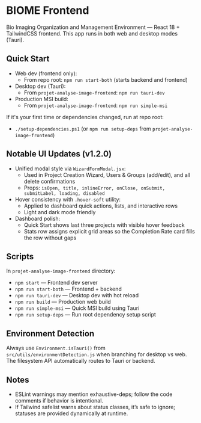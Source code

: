 # BIOME Frontend

Bio Imaging Organization and Management Environment — React 18 + TailwindCSS frontend. This app runs in both web and desktop modes (Tauri).

## Quick Start

- Web dev (frontend only):
	- From repo root: `npm run start-both` (starts backend and frontend)
- Desktop dev (Tauri):
	- From `projet-analyse-image-frontend`: `npm run tauri-dev`
- Production MSI build:
	- From `projet-analyse-image-frontend`: `npm run simple-msi`

If it's your first time or dependencies changed, run at repo root:

- `./setup-dependencies.ps1` (or `npm run setup-deps` from `projet-analyse-image-frontend`)

## Notable UI Updates (v1.2.0)

- Unified modal style via `WizardFormModal.jsx`:
	- Used in Project Creation Wizard, Users & Groups (add/edit), and all delete confirmations
	- Props: `isOpen, title, inlineError, onClose, onSubmit, submitLabel, loading, disabled`
- Hover consistency with `.hover-soft` utility:
	- Applied to dashboard quick actions, lists, and interactive rows
	- Light and dark mode friendly
- Dashboard polish:
	- Quick Start shows last three projects with visible hover feedback
	- Stats row assigns explicit grid areas so the Completion Rate card fills the row without gaps

## Scripts

In `projet-analyse-image-frontend` directory:

- `npm start` — Frontend dev server
- `npm run start-both` — Frontend + backend
- `npm run tauri-dev` — Desktop dev with hot reload
- `npm run build` — Production web build
- `npm run simple-msi` — Quick MSI build using Tauri
- `npm run setup-deps` — Run root dependency setup script

## Environment Detection

Always use `Environment.isTauri()` from `src/utils/environmentDetection.js` when branching for desktop vs web. The filesystem API automatically routes to Tauri or backend.

## Notes

- ESLint warnings may mention exhaustive-deps; follow the code comments if behavior is intentional.
- If Tailwind safelist warns about status classes, it’s safe to ignore; statuses are provided dynamically at runtime.
